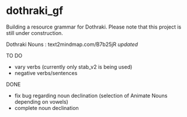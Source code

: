 # dothraki_gf
Building a resource grammar for Dothraki. Please note that this project is still under construction.

Dothraki Nouns : text2mindmap.com/B7b25jR *updated*

TO DO

* vary verbs (currently only stab_v2 is being used)
* negative verbs/sentences

DONE

* fix bug regarding noun declination (selection of Animate Nouns depending on vowels)
* complete noun declination